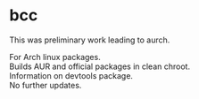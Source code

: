 # bcc

This was preliminary work leading to aurch.

For Arch linux packages. <br>
Builds AUR and official packages in clean chroot.<br>
Information on devtools package.<br>
No further updates.<br>
